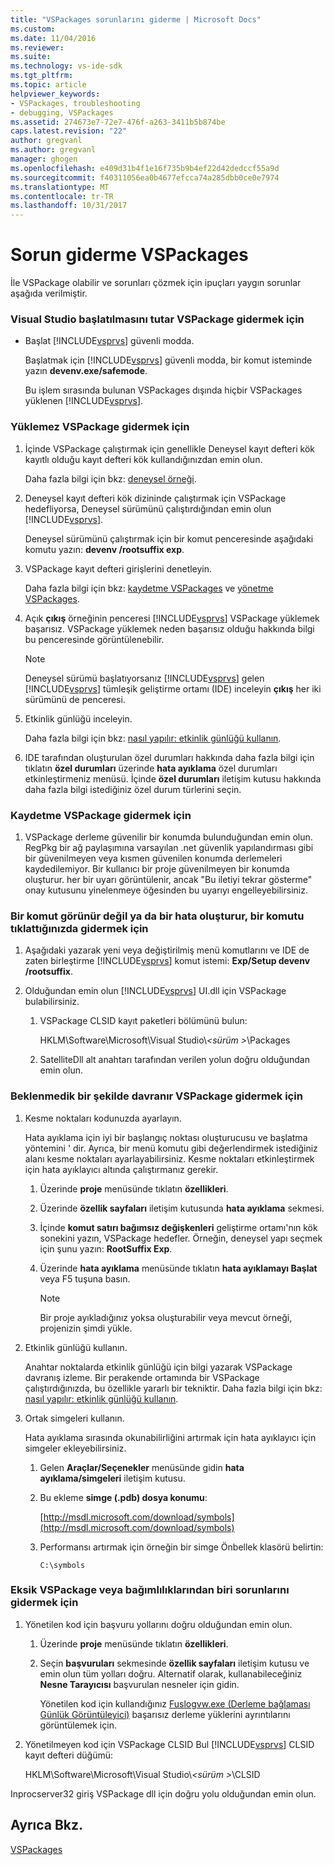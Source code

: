 ```yaml
---
title: "VSPackages sorunlarını giderme | Microsoft Docs"
ms.custom: 
ms.date: 11/04/2016
ms.reviewer: 
ms.suite: 
ms.technology: vs-ide-sdk
ms.tgt_pltfrm: 
ms.topic: article
helpviewer_keywords:
- VSPackages, troubleshooting
- debugging, VSPackages
ms.assetid: 274673e7-72e7-476f-a263-3411b5b874be
caps.latest.revision: "22"
author: gregvanl
ms.author: gregvanl
manager: ghogen
ms.openlocfilehash: e409d31b4f1e16f735b9b4ef22d42dedccf55a9d
ms.sourcegitcommit: f40311056ea0b4677efcca74a285dbb0ce0e7974
ms.translationtype: MT
ms.contentlocale: tr-TR
ms.lasthandoff: 10/31/2017
---
```

# <a name="troubleshooting-vspackages"></a>Sorun giderme VSPackages
İle VSPackage olabilir ve sorunları çözmek için ipuçları yaygın sorunlar aşağıda verilmiştir.  
  
### <a name="to-troubleshoot-a-vspackage-that-keeps-visual-studio-from-starting"></a>Visual Studio başlatılmasını tutar VSPackage gidermek için  
  
-   Başlat [!INCLUDE[vsprvs](../code-quality/includes/vsprvs_md.md)] güvenli modda.  
  
     Başlatmak için [!INCLUDE[vsprvs](../code-quality/includes/vsprvs_md.md)] güvenli modda, bir komut isteminde yazın **devenv.exe/safemode**.  
  
     Bu işlem sırasında bulunan VSPackages dışında hiçbir VSPackages yüklenen [!INCLUDE[vsprvs](../code-quality/includes/vsprvs_md.md)].  
  
### <a name="to-troubleshoot-a-vspackage-that-does-not-load"></a>Yüklemez VSPackage gidermek için  
  
1.  İçinde VSPackage çalıştırmak için genellikle Deneysel kayıt defteri kök kayıtlı olduğu kayıt defteri kök kullandığınızdan emin olun.  
  
     Daha fazla bilgi için bkz: [deneysel örneği](../extensibility/the-experimental-instance.md).  
  
2.  Deneysel kayıt defteri kök dizininde çalıştırmak için VSPackage hedefliyorsa, Deneysel sürümünü çalıştırdığından emin olun [!INCLUDE[vsprvs](../code-quality/includes/vsprvs_md.md)].  
  
     Deneysel sürümünü çalıştırmak için bir komut penceresinde aşağıdaki komutu yazın: **devenv /rootsuffix exp**.  
  
3.  VSPackage kayıt defteri girişlerini denetleyin.  
  
     Daha fazla bilgi için bkz: [kaydetme VSPackages](http://msdn.microsoft.com/en-us/31e6050f-1457-4849-944a-a3c36b76f3dd) ve [yönetme VSPackages](../extensibility/managing-vspackages.md).  
  
4.  Açık **çıkış** örneğinin penceresi [!INCLUDE[vsprvs](../code-quality/includes/vsprvs_md.md)] VSPackage yüklemek başarısız. VSPackage yüklemek neden başarısız olduğu hakkında bilgi bu penceresinde görüntülenebilir.  
  
    > [!NOTE]
    >  Deneysel sürümü başlatıyorsanız [!INCLUDE[vsprvs](../code-quality/includes/vsprvs_md.md)] gelen [!INCLUDE[vsprvs](../code-quality/includes/vsprvs_md.md)] tümleşik geliştirme ortamı (IDE) inceleyin **çıkış** her iki sürümünü de penceresi.  
  
5.  Etkinlik günlüğü inceleyin.  
  
     Daha fazla bilgi için bkz: [nasıl yapılır: etkinlik günlüğü kullanın](../extensibility/how-to-use-the-activity-log.md).  
  
6.  IDE tarafından oluşturulan özel durumları hakkında daha fazla bilgi için tıklatın **özel durumları** üzerinde **hata ayıklama** özel durumları etkinleştirmeniz menüsü. İçinde **özel durumları** iletişim kutusu hakkında daha fazla bilgi istediğiniz özel durum türlerini seçin.  
  
### <a name="to-troubleshoot-a-vspackage-that-does-not-register"></a>Kaydetme VSPackage gidermek için  
  
1.  VSPackage derleme güvenilir bir konumda bulunduğundan emin olun. RegPkg bir ağ paylaşımına varsayılan .net güvenlik yapılandırması gibi bir güvenilmeyen veya kısmen güvenilen konumda derlemeleri kaydedilemiyor. Bir kullanıcı bir proje güvenilmeyen bir konumda oluşturur. her bir uyarı görüntülenir, ancak "Bu iletiyi tekrar gösterme" onay kutusunu yinelenmeye öğesinden bu uyarıyı engelleyebilirsiniz.  
  
### <a name="to-troubleshoot-a-command-that-is-not-visible-or-that-generates-an-error-when-you-click-a-command"></a>Bir komut görünür değil ya da bir hata oluşturur, bir komutu tıklattığınızda gidermek için  
  
1.  Aşağıdaki yazarak yeni veya değiştirilmiş menü komutlarını ve IDE de zaten birleştirme [!INCLUDE[vsprvs](../code-quality/includes/vsprvs_md.md)] komut istemi: **Exp/Setup devenv /rootsuffix**.  
  
2.  Olduğundan emin olun [!INCLUDE[vsprvs](../code-quality/includes/vsprvs_md.md)] UI.dll için VSPackage bulabilirsiniz.  
  
    1.  VSPackage CLSID kayıt paketleri bölümünü bulun:  
  
         HKLM\Software\Microsoft\Visual Studio\\*\<sürüm >*\Packages  
  
    2.  SatelliteDll alt anahtarı tarafından verilen yolun doğru olduğundan emin olun.  
  
### <a name="to-troubleshoot-a-vspackage-that-behaves-unexpectedly"></a>Beklenmedik bir şekilde davranır VSPackage gidermek için  
  
1.  Kesme noktaları kodunuzda ayarlayın.  
  
     Hata ayıklama için iyi bir başlangıç noktası oluşturucusu ve başlatma yöntemini ' dir. Ayrıca, bir menü komutu gibi değerlendirmek istediğiniz alanı kesme noktaları ayarlayabilirsiniz. Kesme noktaları etkinleştirmek için hata ayıklayıcı altında çalıştırmanız gerekir.  
  
    1.  Üzerinde **proje** menüsünde tıklatın **özellikleri**.  
  
    2.  Üzerinde **özellik sayfaları** iletişim kutusunda **hata ayıklama** sekmesi.  
  
    3.  İçinde **komut satırı bağımsız değişkenleri** geliştirme ortamı'nın kök sonekini yazın, VSPackage hedefler. Örneğin, deneysel yapı seçmek için şunu yazın: **RootSuffix Exp**.  
  
    4.  Üzerinde **hata ayıklama** menüsünde tıklatın **hata ayıklamayı Başlat** veya F5 tuşuna basın.  
  
        > [!NOTE]
        >  Bir proje ayıkladığınız yoksa oluşturabilir veya mevcut örneği, projenizin şimdi yükle.  
  
2.  Etkinlik günlüğü kullanın.  
  
     Anahtar noktalarda etkinlik günlüğü için bilgi yazarak VSPackage davranış izleme. Bir perakende ortamında bir VSPackage çalıştırdığınızda, bu özellikle yararlı bir tekniktir. Daha fazla bilgi için bkz: [nasıl yapılır: etkinlik günlüğü kullanın](../extensibility/how-to-use-the-activity-log.md).  
  
3.  Ortak simgeleri kullanın.  
  
     Hata ayıklama sırasında okunabilirliğini artırmak için hata ayıklayıcı için simgeler ekleyebilirsiniz.  
  
    1.  Gelen **Araçlar/Seçenekler** menüsünde gidin **hata ayıklama/simgeleri** iletişim kutusu.  
  
    2.  Bu ekleme **simge (.pdb) dosya konumu**:  
  
         [http://msdl.microsoft.com/download/symbols](http://msdl.microsoft.com/download/symbols)  
  
    3.  Performansı artırmak için örneğin bir simge Önbellek klasörü belirtin:  
  
        ```  
        C:\symbols  
        ```  
  
### <a name="to-troubleshoot-a-missing-vspackage-or-one-of-its-dependencies"></a>Eksik VSPackage veya bağımlılıklarından biri sorunlarını gidermek için  
  
1.  Yönetilen kod için başvuru yollarını doğru olduğundan emin olun.  
  
    1.  Üzerinde **proje** menüsünde tıklatın **özellikleri**.  
  
    2.  Seçin **başvuruları** sekmesinde **özellik sayfaları** iletişim kutusu ve emin olun tüm yolları doğru. Alternatif olarak, kullanabileceğiniz **Nesne Tarayıcısı** başvurulan nesneler için gidin.  
  
         Yönetilen kod için kullandığınız [Fuslogvw.exe (Derleme bağlaması Günlük Görüntüleyici)](/dotnet/framework/tools/fuslogvw-exe-assembly-binding-log-viewer) başarısız derleme yüklerini ayrıntılarını görüntülemek için.  
  
2.  Yönetilmeyen kod için VSPackage CLSID Bul [!INCLUDE[vsprvs](../code-quality/includes/vsprvs_md.md)] CLSID kayıt defteri düğümü:  
  
     HKLM\Software\Microsoft\Visual Studio\\*\<sürüm >*\CLSID  
  
 Inprocserver32 giriş VSPackage dll için doğru yolu olduğundan emin olun.  
  
## <a name="see-also"></a>Ayrıca Bkz.  
 [VSPackages](../extensibility/internals/vspackages.md)